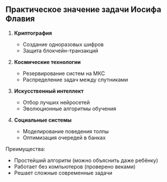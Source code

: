 ## Практическое значение задачи Иосифа Флавия
1. **Криптография**  
   - Создание одноразовых шифров  
   - Защита блокчейн-транзакций  

2. **Космические технологии**  
   - Резервирование систем на МКС  
   - Распределение задач между спутниками  

3. **Искусственный интеллект**  
   - Отбор лучших нейросетей  
   - Эволюционные алгоритмы обучения  

4. **Социальные системы**  
   - Моделирование поведения толпы  
   - Оптимизация очередей в банках  

Преимущества:
- Простейший алгоритм (можно объяснить даже ребёнку)  
- Работает без компьютеров (проверено веками)  
- Решает сложные современные задачи  
